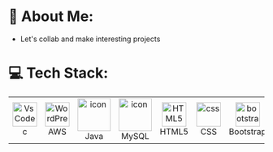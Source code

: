 # 💫 About Me:
-  Let's collab and make interesting projects<br>
# 💻 Tech Stack:
<table align="center">
  <tr>
   <td align="center" width="96">
        <img src="https://skillicons.dev/icons?i=c" width="48" height="48" alt="VsCode" />
      <br>c
    </td>
   <td align="center" width="96">
        <img src="https://images.app.goo.gl/ms46BXjL2woYx9Bq6" width="48" height="48" alt="WordPress" />
      <br>AWS 
    </td>
     <td align="center" width="96">
        <img src="https://images.app.goo.gl/6AjuGsLe7txQw7N56" alt="icon" width="65" height="65" />
      <br>Java
    </td>
    <td align="center" width="96">
        <img src="https://techstack-generator.vercel.app/mysql-icon.svg" alt="icon" width="65" height="65" />
      <br>MySQL
    </td>
     <td align="center"  width="96">
        <img src="https://skillicons.dev/icons?i=html" width="48" height="48" alt="HTML5" />
      <br>HTML5
    </td>
    <td align="center" width="96">
        <img src="https://skillicons.dev/icons?i=css" width="48" height="48" alt="css" />
      <br>CSS
    </td>
    <td align="center"  width="96">
        <img src="https://skillicons.dev/icons?i=bootstrap" width="48" height="48" alt="bootstrap" />
      <br>Bootstrap
    </td>
    </tr>            
  </table>


